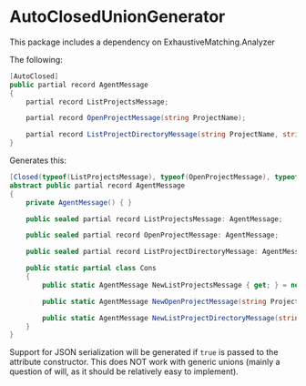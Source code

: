 # AutoClosedUnionGenerator

This package includes a dependency on ExhaustiveMatching.Analyzer

The following:

```csharp
[AutoClosed]
public partial record AgentMessage
{
    partial record ListProjectsMessage;

    partial record OpenProjectMessage(string ProjectName);

    partial record ListProjectDirectoryMessage(string ProjectName, string Path);
}
```

Generates this:

```csharp
[Closed(typeof(ListProjectsMessage), typeof(OpenProjectMessage), typeof(ListProjectDirectoryMessage))]
abstract public partial record AgentMessage
{
    private AgentMessage() { }

    public sealed partial record ListProjectsMessage: AgentMessage;

    public sealed partial record OpenProjectMessage: AgentMessage;

    public sealed partial record ListProjectDirectoryMessage: AgentMessage;

    public static partial class Cons
    {
        public static AgentMessage NewListProjectsMessage { get; } = new ListProjectsMessage();

        public static AgentMessage NewOpenProjectMessage(string ProjectName) => new OpenProjectMessage(ProjectName);

        public static AgentMessage NewListProjectDirectoryMessage(string ProjectName, string Path) => new ListProjectDirectoryMessage(ProjectName, Path);
    }
}
```

Support for JSON serialization will be generated if `true` is passed to the attribute constructor. This does NOT work with generic unions (mainly a question of will, as it should be relatively easy to implement).
